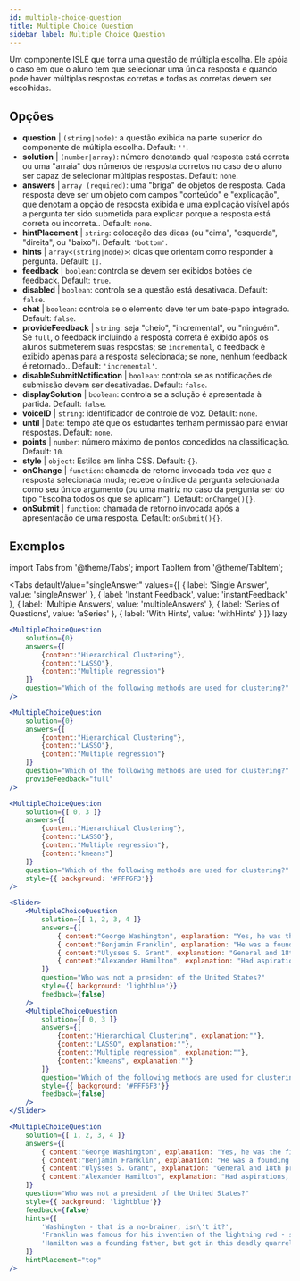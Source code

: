 ```yaml
---
id: multiple-choice-question 
title: Multiple Choice Question
sidebar_label: Multiple Choice Question
---
```


Um componente ISLE que torna uma questão de múltipla escolha. Ele apóia o caso em que o aluno tem que selecionar uma única resposta e quando pode haver múltiplas respostas corretas e todas as corretas devem ser escolhidas.

## Opções

* __question__ | `(string|node)`: a questão exibida na parte superior do componente de múltipla escolha. Default: `''`.
* __solution__ | `(number|array)`: número denotando qual resposta está correta ou uma "arraia" dos números de resposta corretos no caso de o aluno ser capaz de selecionar múltiplas respostas. Default: `none`.
* __answers__ | `array (required)`: uma "briga" de objetos de resposta. Cada resposta deve ser um objeto com campos "conteúdo" e "explicação", que denotam a opção de resposta exibida e uma explicação visível após a pergunta ter sido submetida para explicar porque a resposta está correta ou incorreta.. Default: `none`.
* __hintPlacement__ | `string`: colocação das dicas (ou "cima", "esquerda", "direita", ou "baixo"). Default: `'bottom'`.
* __hints__ | `array<(string|node)>`: dicas que orientam como responder à pergunta. Default: `[]`.
* __feedback__ | `boolean`: controla se devem ser exibidos botões de feedback. Default: `true`.
* __disabled__ | `boolean`: controla se a questão está desativada. Default: `false`.
* __chat__ | `boolean`: controla se o elemento deve ter um bate-papo integrado. Default: `false`.
* __provideFeedback__ | `string`: seja "cheio", "incremental", ou "ninguém". Se `full`, o feedback incluindo a resposta correta é exibido após os alunos submeterem suas respostas; se `incremental`, o feedback é exibido apenas para a resposta selecionada; se `none`, nenhum feedback é retornado.. Default: `'incremental'`.
* __disableSubmitNotification__ | `boolean`: controla se as notificações de submissão devem ser desativadas. Default: `false`.
* __displaySolution__ | `boolean`: controla se a solução é apresentada à partida. Default: `false`.
* __voiceID__ | `string`: identificador de controle de voz. Default: `none`.
* __until__ | `Date`: tempo até que os estudantes tenham permissão para enviar respostas. Default: `none`.
* __points__ | `number`: número máximo de pontos concedidos na classificação. Default: `10`.
* __style__ | `object`: Estilos em linha CSS. Default: `{}`.
* __onChange__ | `function`: chamada de retorno invocada toda vez que a resposta selecionada muda; recebe o índice da pergunta selecionada como seu único argumento (ou uma matriz no caso da pergunta ser do tipo "Escolha todos os que se aplicam"). Default: `onChange(){}`.
* __onSubmit__ | `function`: chamada de retorno invocada após a apresentação de uma resposta. Default: `onSubmit(){}`.


## Exemplos

import Tabs from '@theme/Tabs';
import TabItem from '@theme/TabItem';

<Tabs
    defaultValue="singleAnswer"
    values={[
        { label: 'Single Answer', value: 'singleAnswer' },
        { label: 'Instant Feedback', value: 'instantFeedback' },
        { label: 'Multiple Answers', value: 'multipleAnswers' },
        { label: 'Series of Questions', value: 'aSeries' },
        { label: 'With Hints', value: 'withHints' }
    ]}
    lazy
>

<TabItem value="singleAnswer">

```jsx live
<MultipleChoiceQuestion
    solution={0}
    answers={[
        {content:"Hierarchical Clustering"},
        {content:"LASSO"},
        {content:"Multiple regression"}
    ]}
    question="Which of the following methods are used for clustering?"
/>
```

</TabItem>

<TabItem value="instantFeedback">

```jsx live
<MultipleChoiceQuestion
    solution={0}
    answers={[
        {content:"Hierarchical Clustering"},
        {content:"LASSO"},
        {content:"Multiple regression"}
    ]}
    question="Which of the following methods are used for clustering?"
    provideFeedback="full"
/>
```

</TabItem>

<TabItem value="multipleAnswers">

```jsx live
<MultipleChoiceQuestion
    solution={[ 0, 3 ]}
    answers={[
        {content:"Hierarchical Clustering"},
        {content:"LASSO"},
        {content:"Multiple regression"},
        {content:"kmeans"}
    ]}
    question="Which of the following methods are used for clustering?"
    style={{ background: '#FFF6F3'}}
/>
```

</TabItem>

<TabItem value="aSeries">

```jsx live
<Slider>
    <MultipleChoiceQuestion
        solution={[ 1, 2, 3, 4 ]}
        answers={[
            { content:"George Washington", explanation: "Yes, he was the first president." },
            { content:"Benjamin Franklin", explanation: "He was a founding father."},
            { content:"Ulysses S. Grant", explanation: "General and 18th president." },
            { content:"Alexander Hamilton", explanation: "Had aspirations, but died in a duel." }
        ]}
        question="Who was not a president of the United States?"
        style={{ background: 'lightblue'}}
        feedback={false}
    />
    <MultipleChoiceQuestion
        solution={[ 0, 3 ]}
        answers={[
            {content:"Hierarchical Clustering", explanation:""},
            {content:"LASSO", explanation:""},
            {content:"Multiple regression", explanation:""},
            {content:"kmeans", explanation:""}
        ]}
        question="Which of the following methods are used for clustering?"
        style={{ background: '#FFF6F3'}}
        feedback={false}
    />
</Slider>
```

</TabItem>

<TabItem value="withHints">

```jsx live
<MultipleChoiceQuestion
    solution={[ 1, 2, 3, 4 ]}
    answers={[
        { content:"George Washington", explanation: "Yes, he was the first president." },
        { content:"Benjamin Franklin", explanation: "He was a founding father."},
        { content:"Ulysses S. Grant", explanation: "General and 18th president." },
        { content:"Alexander Hamilton", explanation: "Had aspirations, but died in a duel." }
    ]}
    question="Who was not a president of the United States?"
    style={{ background: 'lightblue'}}
    feedback={false}
    hints={[
        'Washington - that is a no-brainer, isn\'t it?',
        'Franklin was famous for his invention of the lightning rod - so why become more?',
        'Hamilton was a founding father, but got in this deadly quarrel with Aaron Burr.',
    ]}
    hintPlacement="top"
/>
```

</TabItem>

</Tabs>
